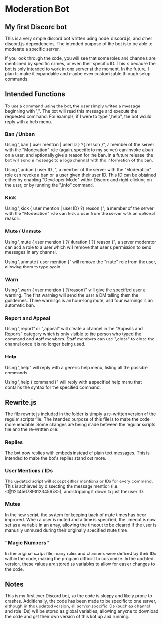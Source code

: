 # Moderation Bot

## My first Discord bot

This is a very simple discord bot written using node, discord.js, and other discord.js dependencies. The intended purpose of the bot is to be able to moderate a specific server.

If you look through the code, you will see that some roles and channels are mentioned by specific names, or even their specific ID. This is because the bot is only intended to work in one server at the moment. In the future, I plan to make it expandable and maybe even customizable through setup commands.

## Intended Functions

To use a command using the bot, the user simply writes a message beginning with ",". The bot will read this message and execute the requested command. For example, if I were to type ",help", the bot would reply with a help menu.

### Ban / Unban

Using ",ban { user mention | user ID } ?{ reason }", a member of the server with the "Moderation" role (again, specific to my server) can invoke a ban on a user, and optionally give a reason for the ban. In a future release, the bot will send a message to a logs channel with the information of the ban.

Using ",unban { user ID }", a member of the server with the "Moderation" role can revoke a ban on a user given their user ID. This ID can be obtained either by enabling "Developer Mode" within Discord and right-clicking on the user, or by running the ",info" command.

### Kick

Using ",kick { user mention | user ID} ?{ reason }", a member of the server with the "Moderation" role can kick a user from the server with an optional reason.

### Mute / Unmute

Using ",mute { user mention } ?{ duration } ?{ reason }", a server moderator can add a role to a user which will remove that user's permission to send messages in any channel.

Using ",unmute { user mention }" will remove the "mute" role from the user, allowing them to type again.

### Warn

Using ",warn { user mention } ?{reason}" will give the specified user a warning. The first warning will send the user a DM telling them the guildelines. Three warnings is an hour-long mute, and four warnings is an automatic ban.

### Report and Appeal

Using ",report" or ",appeal" will create a channel in the "Appeals and Reports" category which is only visible to the person who typed the command and staff members. Staff members can use ",close" to close the channel once it is no longer being used.

### Help

Using ",help" will reply with a generic help menu, listing all the possible commands.

Using ",help { command }" will reply with a specified help menu that contains the syntax for the specified command.

## Rewrite.js

The file rewrite.js included in the folder is simply a re-written version of the regular scripts file. The intended purpose of this file is to make the code more readable. Some changes are being made between the regular scripts file and the re-written one:

### Replies

The bot now replies with embeds instead of plain text messages. This is intended to make the bot's replies stand out more.

### User Mentions / IDs

The updated script will accept either mentions or IDs for every command. This is achieved by dissecting the message mention (i.e. <@123456789012345678>), and stripping it down to just the user ID.

### Mutes

In the new script, the system for keeping track of mute times has been improved. When a user is muted and a time is specified, the timeout is now set as a variable in an array, allowing the timeout to be cleared if the user is manually unmuted during their originally specified mute time.

### "Magic Numbers"

In the original script file, many roles and channels were defined by their IDs within the code, making the program difficult to customize. In the updated version, these values are stored as variables to allow for easier changes to the code.

## Notes

This is my first ever Discord bot, so the code is sloppy and likely prone to crashes. Additionally, the code has been made to be specific to one server, although in the updated version, all server-specific IDs (such as channel and role IDs) will be stored as global variables, allowing anyone to download the code and get their own version of this bot up and running.
